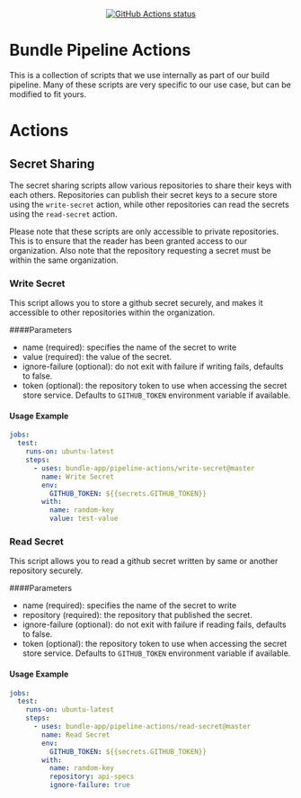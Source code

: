 
<p align="center">
  <a href="https://github.com/bundle-app/pipeline-actions">
  <img alt="GitHub Actions status" src="https://github.com/bundle-app/pipeline-actions/workflows/test-local/badge.svg">
  </a> 
</p>

# Bundle Pipeline Actions

This is a collection of scripts that we use internally as part of our build pipeline. Many of these scripts are very specific to our use case, but can be modified to fit yours.


# Actions

## Secret Sharing

The secret sharing scripts allow various repositories to share their keys with each others. Repositories can publish their secret keys to a secure store using the `write-secret` action, while other repositories can read the secrets using the  `read-secret` action. 

Please note that these scripts are only accessible to private repositories. This is to ensure that the reader has been granted access to our organization. Also note that the repository requesting a secret must be within the same organization.

### Write Secret
This script allows you to store a github secret securely, and makes it accessible to other repositories within the organization.

####Parameters

* name (required): specifies the name of the secret to write
* value (required): the value of the secret.
* ignore-failure (optional): do not exit with failure if writing fails, defaults to false.
* token (optional): the repository token to use when accessing the secret store service. Defaults to `GITHUB_TOKEN` environment variable if available.

#### Usage Example

```yaml
jobs:
  test:
    runs-on: ubuntu-latest
    steps:
      - uses: bundle-app/pipeline-actions/write-secret@master
        name: Write Secret
        env:
          GITHUB_TOKEN: ${{secrets.GITHUB_TOKEN}}
        with:
          name: random-key
          value: test-value
```

### Read Secret
This script allows you to read a github secret written by same or another repository securely.

####Parameters

* name (required): specifies the name of the secret to write
* repository (required): the repository that published the secret.
* ignore-failure (optional): do not exit with failure if reading fails, defaults to false.
* token (optional): the repository token to use when accessing the secret store service. Defaults to `GITHUB_TOKEN` environment variable if available.

#### Usage Example

```yaml
jobs:
  test:
    runs-on: ubuntu-latest
    steps:
      - uses: bundle-app/pipeline-actions/read-secret@master
        name: Read Secret
        env:
          GITHUB_TOKEN: ${{secrets.GITHUB_TOKEN}}
        with:
          name: random-key
          repository: api-specs
          ignore-failure: true
```

